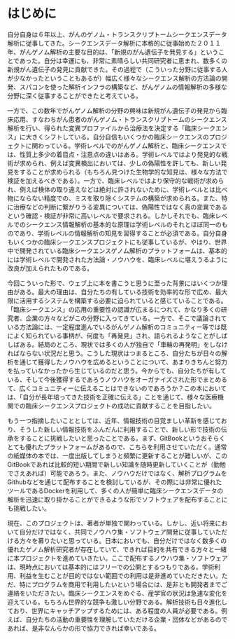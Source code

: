 # はじめに

自分自身は６年以上、がんのゲノム・トランスクリプトームシークエンスデータ解析に従事してきた。シークエンスデータ解析に本格的に従事始めた２０１１年、がんゲノム解析の主要な目的は、「新規のがん遺伝子を発見する」ということであった。自分は幸運にも、非常に素晴らしい共同研究者に恵まれ、数多くの新規がん遺伝子の発見に貢献できた。その過程で（こういった分野に従事する人が少なかったということもあるが）幅広く様々なシークエンス解析の方法論の開発、スパコンを使った解析インフラの構築など、がんゲノムの情報解析の多様な分野に深く従事することができたと考えている。

一方で、この数年でがんゲノム解析の分野の興味は新規がん遺伝子の発見から臨床応用、すなわちがん患者のがんゲノム・トランスクリプトームのシークエンス解析を行い、得られた変異プロファイルから治療法を決定する「臨床シークエンス」に大きくシフトしている。自分自信もいくつかの臨床シークエンスのプロジェクトに関わっている。学術レベルでのがんゲノム解析と、臨床シークエンスでは、性質上多少の着目点・注意点の違いはある。学術レベルではより発見的な戦術が求められ、例えば変異検出においては、少しの偽陽性を許しても、新しい発見をすることが求められる（もちろん見つけた生物学的な知見は、様々な方法で検証を加えるべきである）。一方で、臨床レベルではより保守的な戦術が求められ、例えば検体の取り違えなどは絶対に許されないために、学術レベルとは比べ物にならない精度での、ミスを取り除くシステムの構築が求められる。また、特に治療などの判断に繋がりうる変異については、偽陽性ではなく真の変異であるという確認・検証が非常に高いレベルで要求される。しかしそれでも、臨床レベルでのシークエンス情報解析の基本的な原理は学術レベルのそれとほぼ同一のものであり、学術レベルの情報解析の知見を習得することが必須である。自分自身もいくつかの臨床シークエンスプロジェクトにも従事しているが、やはり、世界中で開発されている臨床シークエンスゲノム解析のプラットフォームは、基本的には学術レベルで開発された方法論・ノウハウを、臨床レベルに堪えうるように改良が加えられたものである。

今回こういった形で、ウェブ上に本を書こうと思うに至った背景にはいくつか理由がある。最大の理由は、自分たちの有している技術を効率的な形で広め、最大限に活用するシステムを構築する必要に迫られていると感じていることである。「臨床シークエンス」の応用の重要性の認識が広まるにつれて、かなり多くの研究者、企業の方々などがこの分野に入ってきている。一方で、そこで議論されている方法論には、一定程度進んでいるがんゲノム解析のコミュニティー等では既によく知られている事柄が、何度も「再発見」され、語られるようなことがしばしばある。結局のところ、現状では多くの人が独自で「車輪の再発明」をしなければならない状況だと思う。こうした現状はつまるところ、自分たちが日々の解析を通じて獲得したノウハウを広めるということについて、あまりきちんと努力を払っていなかったから生じているのだと思う。今からでも、自分たちが有している、そして今後獲得するであろうノウハウをオーガナイズされた形でまとめるて、広くコミュニティーに伝えることはできないのであろうか？この本においては、「自分が長年培ってきた技術を正確に伝える」ことを通じて、様々な医療機関での臨床シークエンスプロジェクトの成功に貢献することを目指したい。

もう一つ指摘したいこととしては、近年、情報技術の目覚ましい革新を感じており、そうした新しい情報技術をふんだんに利用することで、新しい形で技術の伝承をすることに挑戦したいと思ったことである。まず、GitBookというおそらくとても優れたプラットフォームがあるので、こちらを利用させていただく。通常の紙媒体の本では、一度出版してしまうと頻繁に更新することが難しいが、このGitBookであれば比較的短い期間で新しい知識を随時更新していくことが（勤勉でさえあれば）可能であろう。また、ノウハウだけではなく、解析プログラムをGithubなどを通じて配布することを検討しているが、その際には非常に優れたツールであるDockerを利用して、多くの人が簡単に臨床シークエンスデータの解析を迅速に取り掛かることができるような形でソフトウェアを配布することにも挑戦したい。

現在、このプロジェクトは、著者が単独で関わっている。しかし、近い将来において自分だけではなく、共同でノウハウ集・ソフトウェア開発に従事していただける方々を募りたいと思っている。日本においても、自分だけではなく数多くの優れたゲノム解析研究者が存在していて、できれば目的を共有できる方々と一緒に本プロジェクトを進めていきたい。ここで配布するノウハウ集・ソフトウェアは、現時点においては基本的にはフリーでの公開とするつもりである。学術利用、利益を生むことが目的ではない範囲での利用は是非進めていただきたい。ただ、特にプログラムを商用で利用したいという場合には、是非とも開発者までご連絡をいただきたい。臨床シークエンスをめぐる、産学官の状況は急速な変化を迎えている。もちろん世界的な競争も激しい分野である。解析技術も日々進化しており、世界にキャッチアップするためには、ある程度の人員が必要である。例えば、自分たちの活動の重要性を理解していただける企業・団体などがあるのであれば、是非なんらかの形で協力できれば幸いである。

